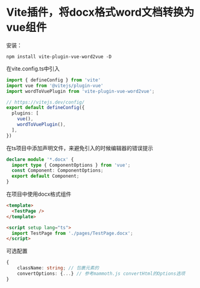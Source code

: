 # Vite插件，将docx格式word文档转换为vue组件

安装：

```shell
npm install vite-plugin-vue-word2vue -D
```

在vite.config.ts中引入

```ts
import { defineConfig } from 'vite'
import vue from '@vitejs/plugin-vue'
import wordToVuePlugin from 'vite-plugin-vue-word2vue';

// https://vitejs.dev/config/
export default defineConfig({
  plugins: [
    vue(),
    wordToVuePlugin(),
  ],
})


```

在ts项目中添加声明文件，来避免引入的时候编辑器的错误提示

```ts
declare module '*.docx' {
  import type { ComponentOptions } from 'vue';
  const Component: ComponentOptions;
  export default Component;
}
```

在项目中使用docx格式组件

```html
<template>
  <TestPage />
</template>

<script setup lang="ts">
  import TestPage from './pages/TestPage.docx';
</script>

```

可选配置

```ts
{
    className: string; // 包裹元素的
    convertOptions: {...} // 参考mammoth.js convertHtml的Options选项
}
```
